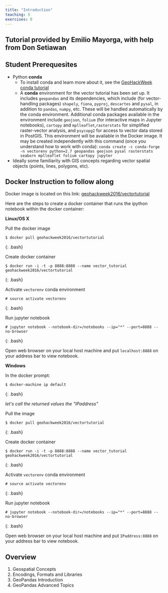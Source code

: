 ```yaml
---
title: "Introduction"
teaching: 5
exercises: 0
---
```


## Tutorial provided by Emilio Mayorga, with help from Don Setiawan

## Student Prerequesites
* Python **conda**
  * To install conda and learn more about it, see the [GeoHackWeek conda tutorial](https://geohackweek.github.io/Introductory/00-conda-tutorial/)
  * A **conda** environment for the vector tutorial has been set up. It includes `geopandas` and its dependencies, which include (for vector-handling packages) `shapely`, `fiona`, `pyproj`, `descartes` and `pysal`, in addition to `pandas`, `numpy`, etc. These will be handled automatically by the conda environment. Additional conda packages available in the environment include `geojson`, `folium` (for interactive maps in Jupyter notebooks), `cartopy` and `mplleaflet`,`rasterstats` for simplified raster-vector analysis, and `psycopg2` for access to vector data stored in PostGIS. This environment will be available in the Docker image. It may be created independently with this command (once you understand how to work with conda): `conda create -c conda-forge -n vectorenv python=2.7 geopandas geojson pysal rasterstats seaborn mplleaflet folium cartopy jupyter`
* Ideally some familiarity with GIS concepts regarding vector spatial objects (points, lines, polygons, etc).


## Docker Instruction to follow along

Docker image is located on this link: [geohackweek2016/vectortutorial](https://hub.docker.com/r/geohackweek2016/vectortutorial/)

Here are the steps to create a docker container that runs the ipython notebook within the docker container:

**Linux/OS X**

Pull the docker image
  
~~~
$ docker pull geohackweek2016/vectortutorial
~~~
{: .bash}

Create docker container

~~~
$ docker run -i -t -p 8888:8888 --name vector_tutorial geohackweek2016/vectortutorial
~~~
{: .bash}

Activate `vectorenv` conda environment

~~~
# source activate vectorenv
~~~
{: .bash}

Run jupyter notebook

~~~
# jupyter notebook --notebook-dir=/notebooks --ip="*" --port=8888 --no-browser
~~~
{: .bash}

Open web browser on your local host machine and put `localhost:8888` on your address bar to view notebook.

**Windows**

In the docker prompt:

~~~
$ docker-machine ip default
~~~
{: .bash}

*let's call the returned values the "IPaddress"*

Pull the image

~~~
$ docker pull geohackweek2016/vectortutorial
~~~
{: .bash}

Create docker container

~~~
$ docker run -i -t -p 8888:8888 --name vector_tutorial geohackweek2016/vectortutorial
~~~
{: .bash}

Activate `vectorenv` conda environment

~~~
# source activate vectorenv
~~~
{: .bash}

Run jupyter notebook

~~~
# jupyter notebook --notebook-dir=/notebooks --ip="*" --port=8888 --no-browser
~~~
{: .bash}

Open web browser on your local host machine and put `IPaddress:8888` on your address bar to view notebook.

## Overview
1. Geospatial Concepts
2. Encodings, Formats and Libraries
3. GeoPandas Introduction
4. GeoPandas Advanced Topics

